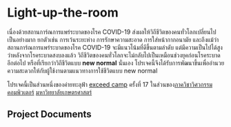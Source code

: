 # Light-up-the-room
เนื่องด้วยสถานการ์ณการแพร่ระบาดของโรค COVID-19 ส่งผลให้วิถีชีวิตของคนทั่วโลกเปลี่ยนไปเป็นอย่างมาก ยกตัวเช่น การเว้นระยะห่าง การรักษาความสะอาด การใส่หน้ากากอนามัย และถึงแม้ว่าสถานการ์ณการแพร่ระบาดของโรค COVID-19 จะมีแนวโน้มที่ดีขึ้นตามลำดับ แต่มีความเป็นไปได้สูงว่าหลังจากโรคระบาดสงบลงแล้ว วิถีชีวิตของคนทั่วโลกจะไม่กลับไปเป็นเหมือนช่วงยุคก่อนโรคระบาดอีกต่อไป หรือที่เรียกว่าวิถีชีวิตแบบ **new normal** นั่นเอง โปรเจคนี้จึงได้รับการพัฒนาขึ้นเพื่ออำนวยความสะดวกให้กับผู้ใช้งานตามแนวทางการใช้ชีวิตแบบ new normal

โปรเจคนี้เป็นส่วนหนึ่งของค่ายทะลุฟ้า [exceed camp](https://exceed.cpsk-club.xyz/) ครั้งที่ 17 ในส่วนของ[ภาควิชาวิศวกรรมคอมพิวเตอร์](https://www.cpe.ku.ac.th/?lang=en) [มหาวิทยาลัยเกษตรศาสตร์](https://www.ku.ac.th/th)

## Project Documents
